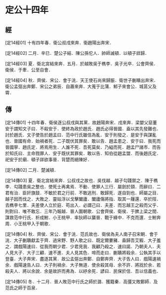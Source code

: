 # 定公十四年

## 經 <a name="11Ding14Jing"></a>

<a name="11Ding14Jing01">[定14經01]</a> 十有四年春．衛公叔戌來奔．衛趙陽出奔宋．

<a name="11Ding14Jing02">[定14經02]</a> 二月．辛巳．楚公子結．陳公孫佗人．帥師滅頓．以頓子牂歸．

<a name="11Ding14Jing03">[定14經03]</a> 夏．衛北宮結來奔．五月．於越敗吳于檇李．吳子光卒．公會齊侯．衛侯．于牽．公至自會．

<a name="11Ding14Jing04">[定14經04]</a> 秋．齊侯．宋公．會于洮．天王使石尚來歸脤．衛世子蒯瞶出奔宋．衛公孟彄出奔鄭．宋公之弟辰．自蕭來奔．大蒐于比蒲．邾子來會公．城莒父及霄．

## 傳 <a name="11Ding14Zhuan"></a>

<a name="11Ding14Zhuan01">[定14傳01]</a> 十四年春．衛侯逐公叔戌與其黨．故趙陽奔宋．戌來奔．梁嬰父惡董安于謂知文子曰．不殺安于．使終為政於趙氏．趙氏必得晉國．盍以其先發難也．討於趙氏．文子使告於趙孟曰．范中行氏雖信為亂．安于則發之．是安于與謀亂也．晉國有命．始禍者死．二子既伏其罪矣．敢以告．趙孟患之．安于曰．我死而晉國寧．趙氏定．將焉用生．人誰不死．吾死莫矣．乃縊而死．趙孟尸諸市．而告於知氏曰．主命戮罪人．安于既伏其罪矣．敢以告．知伯從趙孟盟．而後趙氏定．祀安于於廟．頓子牂欲事晉．背楚而絕陳好．

<a name="11Ding14Zhuan02">[定14傳02]</a> 二月．楚滅頓．

<a name="11Ding14Zhuan03">[定14傳03]</a> 夏．衛北宮結來奔．公叔戌之故也．吳伐越．越子勾踐禦之．陳于檇李．勾踐患吳之整也．使死士再禽焉．不動．使罪人三行．屬劍於頸．而辭曰．二君有治．臣奸旗鼓．不敏於君之行前．不敢逃刑．敢歸死．遂自剄也．師屬之目．越子因而伐之．大敗之．靈姑浮以戈擊闔廬．闔廬傷將指．取其一屨還．卒於陘．去檇李七里．夫差使人立於庭．苟出入．必謂己曰．夫差．而忘越王之殺而父乎．則對曰．唯不敢忘．三年乃報越．晉人圍朝歌．公會齊侯．衛侯．于脾上梁之間．謀救范中行氏．析成鮒．小王桃甲．率狄師以襲晉．戰于絳中．不克而還．士鮒奔周．小王桃甲入于朝歌．

<a name="11Ding14Zhuan04">[定14傳04]</a> 秋．齊侯．宋公．會于洮．范氏故也．衛侯為夫人南子召宋朝．會于洮．大子蒯聵獻盂于齊．過宋野．野人歌之曰．既定爾婁豬．盍歸吾艾豭．大子羞之．謂戲陽速曰．從我而朝少君．少君見我．我顧乃殺之．速曰諾．乃朝夫人．夫人見大子．大子三顧．速不進．夫人見其色．啼而走曰．蒯聵將殺余．公執其手以登臺．大子奔宋．盡逐其黨．故公孟彄出奔鄭．自鄭奔齊．大子告人曰．戲陽速禍余．戲陽速告人曰．大子則禍余．大子無道．使余殺其母．余不許．將戕於余．若殺夫人．將以余說．余是故許而弗為．以紓余死．諺曰．民保於信．吾以信義也．

<a name="11Ding14Zhuan05">[定14傳05]</a> 冬．十二月．晉人敗范中行氏之師於潞．獲籍秦．高彊又敗鄭師．及范氏之師于百泉．

